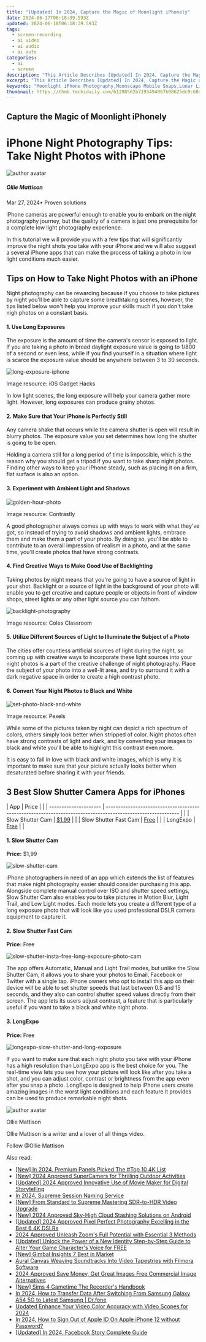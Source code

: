 ```yaml
---
title: "[Updated] In 2024, Capture the Magic of Moonlight iPhonely"
date: 2024-06-17T06:18:39.593Z
updated: 2024-06-18T06:18:39.593Z
tags: 
  - screen-recording
  - ai video
  - ai audio
  - ai auto
categories: 
  - ai
  - screen
description: "This Article Describes [Updated] In 2024, Capture the Magic of Moonlight iPhonely"
excerpt: "This Article Describes [Updated] In 2024, Capture the Magic of Moonlight iPhonely"
keywords: "Moonlight iPhone Photography,Moonscape Mobile Snaps,Lunar Light iPhone Shots,IPhone Nighttime Images,Nocturnal iOS Camera,PhotoLunar iPhone,Ethereal iPhone Light Capture"
thumbnail: https://thmb.techidaily.com/b1298562b7193494067b08625dc9c68d20eae1f23bf97adbfc646940ddcb9e4e.jpg
---
```


## Capture the Magic of Moonlight iPhonely

# iPhone Night Photography Tips: Take Night Photos with iPhone

![author avatar](https://images.wondershare.com/filmora/article-images/ollie-mattison.jpg)

##### Ollie Mattison

 Mar 27, 2024• Proven solutions

 iPhone cameras are powerful enough to enable you to embark on the night photography journey, but the quality of a camera is just one prerequisite for a complete low light photography experience.

 In this tutorial we will provide you with a few tips that will significantly improve the night shots you take with your iPhone and we will also suggest a several iPhone apps that can make the process of taking a photo in low light conditions much easier.

## Tips on How to Take Night Photos with an iPhone

 Night photography can be rewarding because if you choose to take pictures by night you'll be able to capture some breathtaking scenes, however, the tips listed below won't help you improve your skills much if you don't take nigh photos on a constant basis.

#### 1\.  Use Long Exposures

 The exposure is the amount of time the camera's sensor is exposed to light. If you are taking a photo in broad daylight exposure value is going to 1/800 of a second or even less, while if you find yourself in a situation where light is scarce the exposure value should be anywhere between 3 to 30 seconds.

![long-exposure-iphone](https://images.wondershare.com/filmora/article-images/long-exposure-iphone.jpg)

 Image resource: iOS Gadget Hacks

 In low light scenes, the long exposure will help your camera gather more light. However, long exposures can produce grainy photos.

#### 2\.  Make Sure that Your iPhone is Perfectly Still

 Any camera shake that occurs while the camera shutter is open will result in blurry photos. The exposure value you set determines how long the shutter is going to be open.

 Holding a camera still for a long period of time is impossible, which is the reason why you should get a tripod if you want to take sharp night photos. Finding other ways to keep your iPhone steady, such as placing it on a firm, flat surface is also an option.

#### 3\.  Experiment with Ambient Light and Shadows

![golden-hour-photo](https://images.wondershare.com/filmora/article-images/golden-hour-photo.jpg)

 Image resource: Contrastly

 A good photographer always comes up with ways to work with what they've got, so instead of trying to avoid shadows and ambient lights, embrace them and make them a part of your photo. By doing so, you'll be able to contribute to an overall impression of realism in a photo, and at the same time, you'll create photos that have strong contrasts.

#### 4\.  Find Creative Ways to Make Good Use of Backlighting

 Taking photos by night means that you're going to have a source of light in your shot. Backlight or a source of light in the background of your photo will enable you to get creative and capture people or objects in front of window shops, street lights or any other light source you can fathom.

![backlight-photography](https://images.wondershare.com/filmora/article-images/backlight-photography.jpg)

 Image resource: Coles Classroom

#### 5\.  Utilize Different Sources of Light to Illuminate the Subject of a Photo

 The cities offer countless artificial sources of light during the night, so coming up with creative ways to incorporate these light sources into your night photos is a part of the creative challenge of night photography. Place the subject of your photo into a well-lit area, and try to surround it with a dark negative space in order to create a high contrast photo.

#### 6\.  Convert Your Night Photos to Black and White

![set-photo-black-and-white](https://images.wondershare.com/filmora/article-images/set-photo-black-and-white.jpg)

 Image resource: Pexels

 While some of the pictures taken by night can depict a rich spectrum of colors, others simply look better when stripped of color. Night photos often have strong contrasts of light and dark, and by converting your images to black and white you'll be able to highlight this contrast even more.

 It is easy to fall in love with black and white images, which is why it is important to make sure that your picture actually looks better when desaturated before sharing it with your friends.

## 3 Best Slow Shutter Camera Apps for iPhones

| App                   | Price                                                                                                        |  |
| --------------------- | ------------------------------------------------------------------------------------------------------------ |  |
| Slow Shutter Cam      | [$1.99](https://itunes.apple.com/us/app/slow-shutter-cam/id357404131?mt=8)                                   |  |
| Slow Shutter Fast Cam | [Free](https://itunes.apple.com/ca/app/slow-shutter-insta-free-long-exposure-photo-cam-for/id730352755?mt=8) |  |
| LongExpo              | [Free](https://itunes.apple.com/us/app/longexpo-slow-shutter-and-long-exposure-camera/id594078421?mt=8)      |  |

#### 1\. Slow Shutter Cam

**Price:** $1,99

![slow-shutter-cam](https://images.wondershare.com/filmora/article-images/slow-shutter-cam.jpg)

 iPhone photographers in need of an app which extends the list of features that make night photography easier should consider purchasing this app. Alongside complete manual control over ISO and shutter speed settings, Slow Shutter Cam also enables you to take pictures in Motion Blur, Light Trail, and Low Light modes. Each mode lets you create a different type of a long exposure photo that will look like you used professional DSLR camera equipment to capture it.

#### 2\. Slow Shutter Fast Cam

**Price:** Free

![slow-shutter-insta-free-long-exposure-photo-cam](https://images.wondershare.com/filmora/article-images/slow-shutter-insta-free-long-exposure-photo-cam.jpg)

 The app offers Automatic, Manual and Light Trail modes, but unlike the Slow Shutter Cam, it allows you to share your photos to Email, Facebook or Twitter with a single tap. iPhone owners who opt to install this app on their device will be able to set shutter speeds that last between 0.5 and 15 seconds, and they also can control shutter speed values directly from their screen. The app lets its users adjust contrast, a feature that is particularly useful if you want to take a black and white night photo.

#### 3\. LongExpo

**Price:** Free

![longexpo-slow-shutter-and-long-exposure](https://images.wondershare.com/filmora/article-images/longexpo-slow-shutter-and-long-exposure.jpg)

 If you want to make sure that each night photo you take with your iPhone has a high resolution than LongExpo app is the best choice for you. The real-time view lets you see how your picture will look like after you take a shot, and you can adjust color, contrast or brightness from the app even after you snap a photo. LongExpo is designed to help iPhone users create amazing images in the worst light conditions and each feature it provides can be used to produce remarkable night shots.

![author avatar](https://images.wondershare.com/filmora/article-images/ollie-mattison.jpg)

Ollie Mattison

Ollie Mattison is a writer and a lover of all things video.

Follow @Ollie Mattison


<ins class="adsbygoogle"
     style="display:block"
     data-ad-format="autorelaxed"
     data-ad-client="ca-pub-7571918770474297"
     data-ad-slot="1223367746"></ins>



<ins class="adsbygoogle"
     style="display:block"
     data-ad-client="ca-pub-7571918770474297"
     data-ad-slot="8358498916"
     data-ad-format="auto"
     data-full-width-responsive="true"></ins>


<span class="atpl-alsoreadstyle">Also read:</span>
<div><ul>
<li><a href="https://fox-blue.techidaily.com/new-in-2024-premium-panels-picked-the-top-10-4k-list/"><u>[New] In 2024, Premium Panels Picked  The #Top 10 4K List</u></a></li>
<li><a href="https://fox-blue.techidaily.com/new-2024-approved-supercamers-for-thrilling-outdoor-activities/"><u>[New] 2024 Approved  SuperCamers for Thrilling Outdoor Activities</u></a></li>
<li><a href="https://fox-blue.techidaily.com/updated-2024-approved-innovative-use-of-movie-maker-for-digital-storytelling/"><u>[Updated] 2024 Approved  Innovative Use of Movie Maker for Digital Storytelling</u></a></li>
<li><a href="https://fox-blue.techidaily.com/in-2024-supreme-session-naming-service/"><u>In 2024, Supreme Session Naming Service</u></a></li>
<li><a href="https://fox-blue.techidaily.com/new-from-standard-to-supreme-mastering-sdr-to-hdr-video-upgrade/"><u>[New] From Standard to Supreme  Mastering SDR-to-HDR Video Upgrade</u></a></li>
<li><a href="https://fox-blue.techidaily.com/new-2024-approved-sky-high-cloud-stashing-solutions-on-android/"><u>[New] 2024 Approved  Sky-High Cloud Stashing Solutions on Android</u></a></li>
<li><a href="https://fox-blue.techidaily.com/updated-2024-approved-pixel-perfect-photography-excelling-in-the-best-6-4k-dslrs/"><u>[Updated] 2024 Approved  Pixel Perfect Photography  Excelling in the Best 6 4K DSLRs</u></a></li>
<li><a href="https://fox-blue.techidaily.com/2024-approved-unleash-zooms-full-potential-with-essential-3-methods/"><u>2024 Approved  Unleash Zoom's Full Potential with Essential 3 Methods</u></a></li>
<li><a href="https://some-skills.techidaily.com/updated-unlock-the-power-of-a-new-identity-step-by-step-guide-to-alter-your-game-characters-voice-for-free/"><u>[Updated] Unlock the Power of a New Identity  Step-by-Step Guide to Alter Your Game Character's Voice for FREE</u></a></li>
<li><a href="https://some-knowledge.techidaily.com/new-gimbal-insights-7-best-in-market/"><u>[New] Gimbal Insights  7 Best in Market</u></a></li>
<li><a href="https://voice-adjusting.techidaily.com/aural-canvas-weaving-soundtracks-into-video-tapestries-with-filmora-software/"><u>Aural Canvas Weaving Soundtracks Into Video Tapestries with Filmora Software</u></a></li>
<li><a href="https://ai-video-apps.techidaily.com/2024-approved-save-money-get-great-images-free-commercial-image-alternatives/"><u>2024 Approved Save Money, Get Great Images Free Commercial Image Alternatives</u></a></li>
<li><a href="https://screen-mirroring-recording.techidaily.com/new-sims-4-gametime-the-recorders-handbook/"><u>[New] Sims 4 Gametime  The Recorder's Handbook</u></a></li>
<li><a href="https://android-transfer.techidaily.com/in-2024-how-to-transfer-data-after-switching-from-samsung-galaxy-a54-5g-to-latest-samsung-drfone-by-drfone-transfer-from-android-transfer-from-android/"><u>In 2024, How to Transfer Data After Switching From Samsung Galaxy A54 5G to Latest Samsung | Dr.fone</u></a></li>
<li><a href="https://ai-editing-video.techidaily.com/updated-enhance-your-video-color-accuracy-with-video-scopes-for-2024/"><u>Updated Enhance Your Video Color Accuracy with Video Scopes for 2024</u></a></li>
<li><a href="https://apple-account.techidaily.com/in-2024-how-to-sign-out-of-apple-id-on-apple-iphone-12-without-password-by-drfone-ios/"><u>In 2024, How to Sign Out of Apple ID On Apple iPhone 12 without Password?</u></a></li>
<li><a href="https://facebook-clips.techidaily.com/updated-in-2024-facebook-story-complete-guide/"><u>[Updated] In 2024, Facebook Story Complete Guide</u></a></li>
</ul></div>
